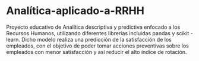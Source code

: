 # Analítica-aplicado-a-RRHH
Proyecto educativo de Analítica descriptiva y predictiva enfocado a los Recursos Humanos, utilizando diferentes librerias incluidas pandas y scikit - learn. Dicho modelo realiza una predicción de la satisfacción de los empleados, con el objetivo de poder tomar acciones preventivas sobre los empleados con menor satisfacción y así reducir el alto índice de rotación.
